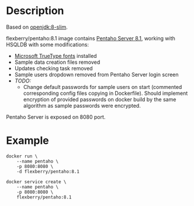 # Description
Based on [openjdk:8-slim](https://hub.docker.com/_/openjdk).

flexberry/pentaho:8.1 image contains [Pentaho Server 8.1](https://sourceforge.net/projects/pentaho/files/Pentaho%208.1/server/), working with HSQLDB with some modifications:
- [Microsoft TrueType fonts](https://packages.debian.org/ru/sid/ttf-mscorefonts-installer) installed
- Sample data creation files removed
- Updates checking task removed
- Sample users dropdown removed from Pentaho Server login screen 
- *TODO:*
  - Change default passwords for sample users on start (commented corresponding config files copying in Dockerfile). Should implement encryption of provided passwords on docker build by the same algorithm as sample passwords were encrypted.

Pentaho Server is exposed on 8080 port.

# Example
```
docker run \
    --name pentaho \
    -p 8080:8080 \
    -d flexberry/pentaho:8.1
```

```
docker service create \
    --name pentaho \
    -p 8080:8080 \
    flexberry/pentaho:8.1
```
